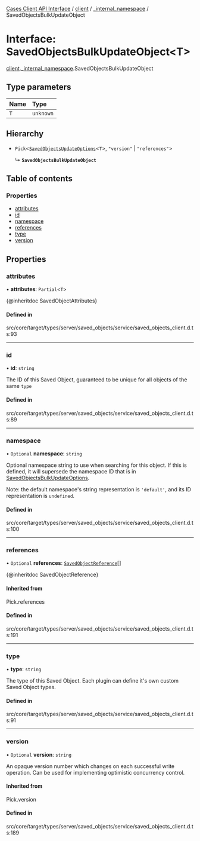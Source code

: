 [Cases Client API Interface](../README.md) / [client](../modules/client.md) / [\_internal\_namespace](../modules/client._internal_namespace.md) / SavedObjectsBulkUpdateObject

# Interface: SavedObjectsBulkUpdateObject<T\>

[client](../modules/client.md).[_internal_namespace](../modules/client._internal_namespace.md).SavedObjectsBulkUpdateObject

## Type parameters

| Name | Type |
| :------ | :------ |
| `T` | `unknown` |

## Hierarchy

- `Pick`<[`SavedObjectsUpdateOptions`](client._internal_namespace.SavedObjectsUpdateOptions.md)<`T`\>, ``"version"`` \| ``"references"``\>

  ↳ **`SavedObjectsBulkUpdateObject`**

## Table of contents

### Properties

- [attributes](client._internal_namespace.SavedObjectsBulkUpdateObject.md#attributes)
- [id](client._internal_namespace.SavedObjectsBulkUpdateObject.md#id)
- [namespace](client._internal_namespace.SavedObjectsBulkUpdateObject.md#namespace)
- [references](client._internal_namespace.SavedObjectsBulkUpdateObject.md#references)
- [type](client._internal_namespace.SavedObjectsBulkUpdateObject.md#type)
- [version](client._internal_namespace.SavedObjectsBulkUpdateObject.md#version)

## Properties

### attributes

• **attributes**: `Partial`<`T`\>

{@inheritdoc SavedObjectAttributes}

#### Defined in

src/core/target/types/server/saved_objects/service/saved_objects_client.d.ts:93

___

### id

• **id**: `string`

The ID of this Saved Object, guaranteed to be unique for all objects of the same `type`

#### Defined in

src/core/target/types/server/saved_objects/service/saved_objects_client.d.ts:89

___

### namespace

• `Optional` **namespace**: `string`

Optional namespace string to use when searching for this object. If this is defined, it will supersede the namespace ID that is in
[SavedObjectsBulkUpdateOptions](client._internal_namespace.SavedObjectsBulkUpdateOptions.md).

Note: the default namespace's string representation is `'default'`, and its ID representation is `undefined`.

#### Defined in

src/core/target/types/server/saved_objects/service/saved_objects_client.d.ts:100

___

### references

• `Optional` **references**: [`SavedObjectReference`](client._internal_namespace.SavedObjectReference.md)[]

{@inheritdoc SavedObjectReference}

#### Inherited from

Pick.references

#### Defined in

src/core/target/types/server/saved_objects/service/saved_objects_client.d.ts:191

___

### type

• **type**: `string`

The type of this Saved Object. Each plugin can define it's own custom Saved Object types.

#### Defined in

src/core/target/types/server/saved_objects/service/saved_objects_client.d.ts:91

___

### version

• `Optional` **version**: `string`

An opaque version number which changes on each successful write operation. Can be used for implementing optimistic concurrency control.

#### Inherited from

Pick.version

#### Defined in

src/core/target/types/server/saved_objects/service/saved_objects_client.d.ts:189

